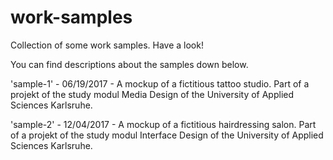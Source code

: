 # work-samples
Collection of some work samples. Have a look!

You can find descriptions about the samples down below.

'sample-1'  -  06/19/2017  -  A mockup of a fictitious tattoo studio. Part of a projekt of the study modul Media Design of the University of Applied Sciences Karlsruhe.
  
'sample-2'  -  12/04/2017  -  A mockup of a fictitious hairdressing salon. Part of a projekt of the study modul Interface Design of the University of Applied Sciences Karlsruhe.
  
